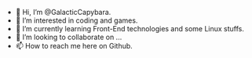 - 👋 Hi, I’m @GalacticCapybara.
- 👀 I’m interested in coding and games.
- 🌱 I’m currently learning Front-End technologies and some Linux stuffs.
- 💞️ I’m looking to collaborate on ...
- 📫 How to reach me here on Github.

<!---
GalacticCapybara/GalacticCapybara is a ✨ special ✨ repository because its `README.md` (this file) appears on your GitHub profile.
You can click the Preview link to take a look at your changes.
--->
